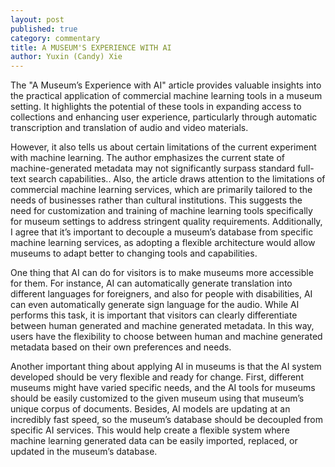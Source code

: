 ```yaml
---
layout: post
published: true
category: commentary
title: A MUSEUM'S EXPERIENCE WITH AI
author: Yuxin (Candy) Xie
---
```



The "A Museum’s Experience with AI" article provides valuable insights into the practical application of commercial machine learning tools in a museum setting. It highlights the potential of these tools in expanding access to collections and enhancing user experience, particularly through automatic transcription and translation of audio and video materials. 


However, it also tells us about certain limitations of the current experiment with machine learning. The author emphasizes the current state of machine-generated metadata may not significantly surpass standard full-text search capabilities.. Also, the article draws attention to the limitations of commercial machine learning services, which are primarily tailored to the needs of businesses rather than cultural institutions. This suggests the need for customization and training of machine learning tools specifically for museum settings to address stringent quality requirements. Additionally, I agree that it’s important to decouple a museum’s database from specific machine learning services, as adopting a flexible architecture would allow museums to adapt better to changing tools and capabilities. 


One thing that AI can do for visitors is to make museums more accessible for them. For instance, AI can automatically generate translation into different languages for foreigners, and also for people with disabilities, AI can even automatically generate sign language for the audio. While AI performs this task, it is important that visitors can clearly differentiate between human generated and machine generated metadata. In this way, users have the flexibility to choose between human and machine generated metadata based on their own preferences and needs. 


Another important thing about applying AI in museums is that the AI system developed should be very flexible and ready for change. First, different museums might have varied specific needs, and the AI tools for museums should be easily customized to the given museum using that museum’s unique corpus of documents. Besides, AI models are updating at an incredibly fast speed, so the museum’s database should be decoupled from specific AI services. This would help create a flexible system where machine learning generated data can be easily imported, replaced, or updated in the museum’s database. 

